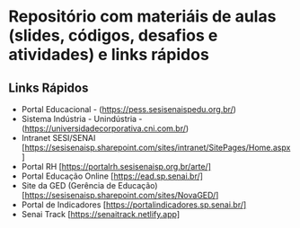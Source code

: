 # Repositório com materiáis de aulas (slides, códigos, desafios e atividades) e links rápidos
## Links Rápidos

* Portal Educacional - (https://pess.sesisenaispedu.org.br/)
* Sistema Indústria - Unindústria - (https://universidadecorporativa.cni.com.br/)
* Intranet SESI/SENAI [https://sesisenaisp.sharepoint.com/sites/intranet/SitePages/Home.aspx]
* Portal RH [https://portalrh.sesisenaisp.org.br/arte/]
* Portal Educação Online [https://ead.sp.senai.br/]
* Site da GED (Gerência de Educação) [https://sesisenaisp.sharepoint.com/sites/NovaGED/]
* Portal de Indicadores [https://portalindicadores.sp.senai.br/]
* Senai Track [https://senaitrack.netlify.app]
